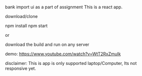 bank import ui as a part of assignment
This is a react app.

download/clone

npm install
npm start

or 

download the build and run on any server

demo: https://www.youtube.com/watch?v=WtT2RxZmuIk

disclaimer: 
This is app is only supported laptop/Computer, Its not responsive yet.
